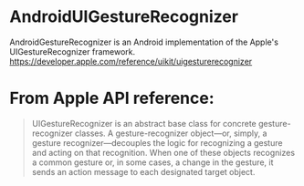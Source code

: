 # AndroidUIGestureRecognizer
AndroidGestureRecognizer is an Android implementation  of the Apple's UIGestureRecognizer framework.
https://developer.apple.com/reference/uikit/uigesturerecognizer

# From Apple API reference:
> UIGestureRecognizer is an abstract base class for concrete gesture-recognizer classes. A gesture-recognizer object—or, simply, a gesture recognizer—decouples the logic for recognizing a gesture and acting on that recognition. When one of these objects recognizes a common gesture or, in some cases, a change in the gesture, it sends an action message to each designated target object.
